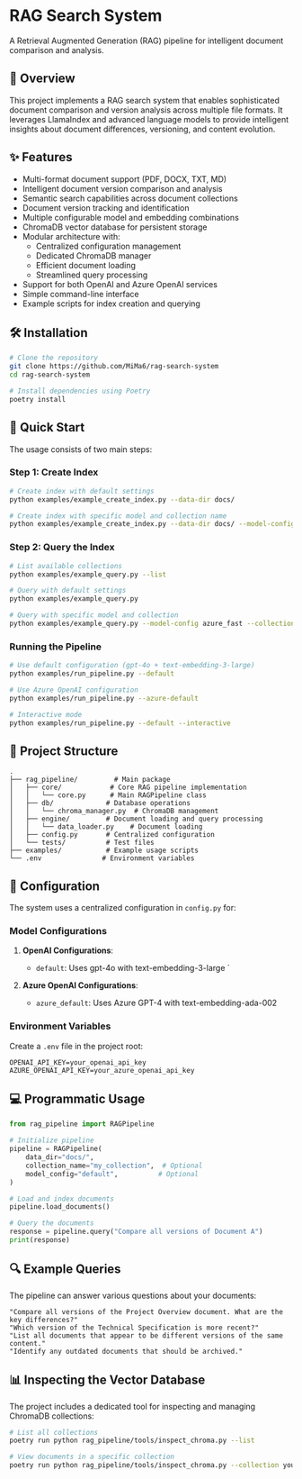 # RAG Search System

A Retrieval Augmented Generation (RAG) pipeline for intelligent document comparison and analysis.

## 🎯 Overview

This project implements a RAG search system that enables sophisticated document comparison and version analysis across multiple file formats. It leverages LlamaIndex and advanced language models to provide intelligent insights about document differences, versioning, and content evolution.

## ✨ Features

- Multi-format document support (PDF, DOCX, TXT, MD)
- Intelligent document version comparison and analysis
- Semantic search capabilities across document collections
- Document version tracking and identification
- Multiple configurable model and embedding combinations
- ChromaDB vector database for persistent storage
- Modular architecture with:
  - Centralized configuration management
  - Dedicated ChromaDB manager
  - Efficient document loading
  - Streamlined query processing
- Support for both OpenAI and Azure OpenAI services
- Simple command-line interface
- Example scripts for index creation and querying

## 🛠️ Installation

```bash
# Clone the repository
git clone https://github.com/MiMa6/rag-search-system
cd rag-search-system

# Install dependencies using Poetry
poetry install
```

## 🚀 Quick Start

The usage consists of two main steps:

### Step 1: Create Index

```bash
# Create index with default settings
python examples/example_create_index.py --data-dir docs/

# Create index with specific model and collection name
python examples/example_create_index.py --data-dir docs/ --model-config default --collection-name my_docs
```

### Step 2: Query the Index

```bash
# List available collections
python examples/example_query.py --list

# Query with default settings
python examples/example_query.py

# Query with specific model and collection
python examples/example_query.py --model-config azure_fast --collection-name my_docs
```

### Running the Pipeline

```bash
# Use default configuration (gpt-4o + text-embedding-3-large)
python examples/run_pipeline.py --default

# Use Azure OpenAI configuration
python examples/run_pipeline.py --azure-default

# Interactive mode
python examples/run_pipeline.py --default --interactive
```

## 📁 Project Structure

```
.
├── rag_pipeline/         # Main package
│   ├── core/            # Core RAG pipeline implementation
│   │   └── core.py      # Main RAGPipeline class
│   ├── db/             # Database operations
│   │   └── chroma_manager.py  # ChromaDB management
│   ├── engine/         # Document loading and query processing
│   │   └── data_loader.py    # Document loading
│   ├── config.py       # Centralized configuration
│   └── tests/          # Test files
├── examples/           # Example usage scripts
└── .env               # Environment variables
```

## 🔧 Configuration

The system uses a centralized configuration in `config.py` for:

### Model Configurations

1. **OpenAI Configurations**:

   - `default`: Uses gpt-4o with text-embedding-3-large
     ´

2. **Azure OpenAI Configurations**:
   - `azure_default`: Uses Azure GPT-4 with text-embedding-ada-002

### Environment Variables

Create a `.env` file in the project root:

```
OPENAI_API_KEY=your_openai_api_key
AZURE_OPENAI_API_KEY=your_azure_openai_api_key
```

## 💻 Programmatic Usage

```python
from rag_pipeline import RAGPipeline

# Initialize pipeline
pipeline = RAGPipeline(
    data_dir="docs/",
    collection_name="my_collection",  # Optional
    model_config="default",          # Optional
)

# Load and index documents
pipeline.load_documents()

# Query the documents
response = pipeline.query("Compare all versions of Document A")
print(response)
```

## 🔍 Example Queries

The pipeline can answer various questions about your documents:

```
"Compare all versions of the Project Overview document. What are the key differences?"
"Which version of the Technical Specification is more recent?"
"List all documents that appear to be different versions of the same content."
"Identify any outdated documents that should be archived."
```

## 📊 Inspecting the Vector Database

The project includes a dedicated tool for inspecting and managing ChromaDB collections:

```bash
# List all collections
poetry run python rag_pipeline/tools/inspect_chroma.py --list

# View documents in a specific collection
poetry run python rag_pipeline/tools/inspect_chroma.py --collection your_collection_name
```

